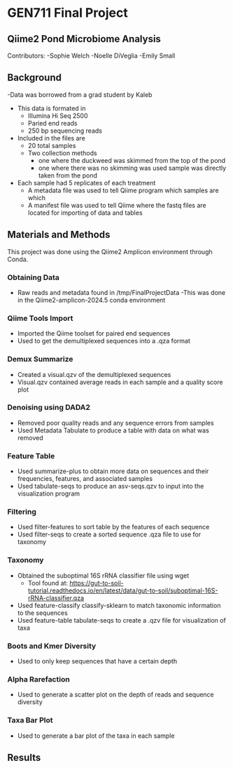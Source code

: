 # GEN711 Final Project
## Qiime2 Pond Microbiome Analysis
Contributors:
-Sophie Welch
-Noelle DiVeglia
-Emily Small 

## Background
-Data was borrowed from a grad student by Kaleb 
- This data is formated in 
  - Illumina Hi Seq 2500
  - Paried end reads
  - 250 bp sequencing reads
- Included in the files are
  - 20 total samples
  -  Two collection methods
      -  one where the duckweed was skimmed  from the top of the pond
     -  one where there was no skimming was used sample was directly taken from the pond
- Each sample had 5 replicates of each treatment
  - A metadata file was used to tell Qiime program which samples are which
  -  A manifest file was used to tell Qiime where the fastq files are located for importing of data and tables               
## Materials and Methods
This project was done using the Qiime2 Amplicon environment through Conda.

 ### Obtaining Data
- Raw reads and metadata found in /tmp/FinalProjectData​
    -This was done in the Qiime2-amplicon-2024.5 conda environment​

### Qiime Tools Import​
- Imported the Qiime toolset for paired end sequences​
- Used to get the demultiplexed sequences into a .qza format

### Demux Summarize​
- Created a visual.qzv of the demultiplexed sequences​
- Visual.qzv contained average reads in each sample and a quality score plot​

### Denoising using DADA2​
- Removed poor quality reads and any sequence errors from samples​
- Used Metadata Tabulate to produce a table with data on what was removed
  
### Feature Table​
- Used summarize-plus to obtain more data on sequences and their frequencies, features, and associated samples​
- Used tabulate-seqs to produce an asv-seqs.qzv to input into the visualization program​

### Filtering​
- Used filter-features to sort table by the features of each sequence​
- Used filter-seqs to create a sorted sequence .qza file to use for taxonomy

### Taxonomy
- Obtained the suboptimal 16S rRNA classifier file using wget​
  - Tool found at: https://gut-to-soil-tutorial.readthedocs.io/en/latest/data/gut-to-soil/suboptimal-16S-rRNA-classifier.qza​
- Used feature-classify classify-sklearn to match taxonomic information to the sequences ​
- Used feature-table tabulate-seqs to create a .qzv file for visualization of taxa

### Boots and Kmer Diversity​
- Used to only keep sequences that have a certain depth​

### Alpha Rarefaction​
- Used to generate a scatter plot on the depth of reads and sequence diversity​

### Taxa Bar Plot​
- Used to generate a bar plot of the taxa in each sample

## Results  

